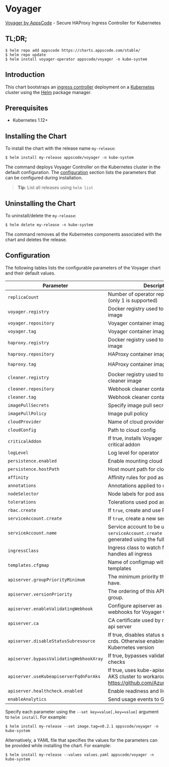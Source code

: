 # Voyager
[Voyager by AppsCode](https://github.com/appscode/voyager) - Secure HAProxy Ingress Controller for Kubernetes

## TL;DR;

```console
$ helm repo add appscode https://charts.appscode.com/stable/
$ helm repo update
$ helm install voyager-operator appscode/voyager -n kube-system
```

## Introduction

This chart bootstraps an [ingress controller](https://github.com/appscode/voyager) deployment on a [Kubernetes](http://kubernetes.io) cluster using the [Helm](https://helm.sh) package manager.


## Prerequisites

- Kubernetes 1.12+

## Installing the Chart
To install the chart with the release name `my-release`:

```console
$ helm install my-release appscode/voyager -n kube-system
```

The command deploys Voyager Controller on the Kubernetes cluster in the default configuration. The [configuration](#configuration) section lists the parameters that can be configured during installation.

> **Tip**: List all releases using `helm list`

## Uninstalling the Chart

To uninstall/delete the `my-release`:

```console
$ helm delete my-release -n kube-system
```

The command removes all the Kubernetes components associated with the chart and deletes the release.

## Configuration

The following tables lists the configurable parameters of the Voyager chart and their default values.


| Parameter                            | Description                                                   | Default               |
| ------------------------------------ | ------------------------------------------------------------- | ----------------------|
| `replicaCount`                       | Number of operator replicas to create (only 1 is supported)   | `1`                   |
| `voyager.registry`                   | Docker registry used to pull Voyager image                    | `appscode`            |
| `voyager.repository`                 | Voyager container image                                       | `voyager`             |
| `voyager.tag`                        | Voyager container image tag                                   | `v11.0.1`             |
| `haproxy.registry`                   | Docker registry used to pull HAProxy image                    | `appscode`            |
| `haproxy.repository`                 | HAProxy container image                                       | `haproxy`             |
| `haproxy.tag`                        | HAProxy container image tag                                   | `1.9.6-v11.0.1-alpine` |
| `cleaner.registry`                   | Docker registry used to pull Webhook cleaner image            | `appscode`            |
| `cleaner.repository`                 | Webhook cleaner container image                               | `kubectl`             |
| `cleaner.tag`                        | Webhook cleaner container image tag                           | `v1.11`               |
| `imagePullSecrets`                   | Specify image pull secrets                                    | `[]`                  |
| `imagePullPolicy`                    | Image pull policy                                             | `IfNotPresent`        |
| `cloudProvider`                      | Name of cloud provider                                        | `nil`                 |
| `cloudConfig`                        | Path to cloud config                                          | ``                    |
| `criticalAddon`                      | If true, installs Voyager operator as critical addon          | `false`               |
| `logLevel`                           | Log level for operator                                        | `3`                   |
| `persistence.enabled`                | Enable mounting cloud config                                  | `false`               |
| `persistence.hostPath`               | Host mount path for cloud config                              | `/etc/kubernetes`     |
| `affinity`                           | Affinity rules for pod assignment                             | `{}`                  |
| `annotations`                        | Annotations applied to operator pod(s)                        | `{}`                  |
| `nodeSelector`                       | Node labels for pod assignment                                | `{}`                  |
| `tolerations`                        | Tolerations used pod assignment                               | `{}`                  |
| `rbac.create`                        | If `true`, create and use RBAC resources                      | `true`                |
| `serviceAccount.create`              | If `true`, create a new service account                       | `true`                |
| `serviceAccount.name`                | Service account to be used. If not set and `serviceAccount.create` is `true`, a name is generated using the fullname template | `` |
| `ingressClass`                       | Ingress class to watch for. If empty, it handles all ingress  | ``                    |
| `templates.cfgmap`                   | Name of configmap with custom templates                       | ``                    |
| `apiserver.groupPriorityMinimum`     | The minimum priority the group should have.                   | 10000                 |
| `apiserver.versionPriority`          | The ordering of this API inside of the group.                 | 15                    |
| `apiserver.enableValidatingWebhook`  | Configure apiserver as admission webhooks for Voyager CRDs     | `true`                |
| `apiserver.ca`                       | CA certificate used by main Kubernetes api server             | `not-ca-cert`         |
| `apiserver.disableStatusSubresource` | If true, disables status sub resource for crds. Otherwise enables based on Kubernetes version | `false`            |
| `apiserver.bypassValidatingWebhookXray` | If true, bypasses validating webhook xray checks           | `false`               |
| `apiserver.useKubeapiserverFqdnForAks`  | If true, uses kube-apiserver FQDN for AKS cluster to workaround https://github.com/Azure/AKS/issues/522 | `true`             |
| `apiserver.healthcheck.enabled`         | Enable readiness and liveliness probes                     | `false`               |
| `enableAnalytics`                       | Send usage events to Google Analytics                      | `true`                |

Specify each parameter using the `--set key=value[,key=value]` argument to `helm install`. For example:

```console
$ helm install my-release --set image.tag=v0.2.1 appscode/voyager -n kube-system
```

Alternatively, a YAML file that specifies the values for the parameters can be provided while
installing the chart. For example:

```console
$ helm install my-release --values values.yaml appscode/voyager -n kube-system
```
